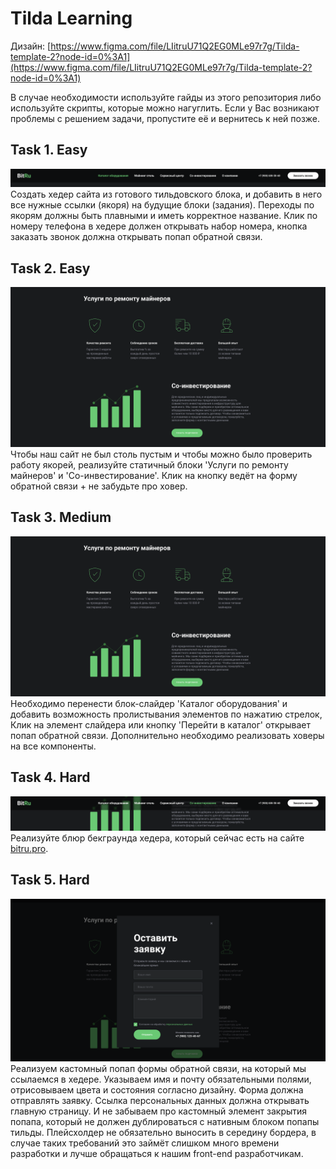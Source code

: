 # Tilda Learning

Дизайн: [https://www.figma.com/file/LIitruU71Q2EG0MLe97r7g/Tilda-template-2?node-id=0%3A1](https://www.figma.com/file/LIitruU71Q2EG0MLe97r7g/Tilda-template-2?node-id=0%3A1)

В случае необходимости используйте гайды из этого репозитория либо используйте скрипты, которые можно нагуглить. Если у Вас возникают проблемы с решением задачи, пропустите её и вернитесь к ней позже.

## Task 1. Easy
![Header](images/header.png?raw=true "Header")
Создать хедер сайта из готового тильдовского блока, и добавить в него все нужные ссылки (якоря) на будущие блоки (задания). Переходы по якорям должны быть плавными и иметь корректное название. Клик по номеру телефона в хедере должен открывать набор номера, кнопка заказать звонок должна открывать попап обратной связи.

## Task 2. Easy
![Static Blocks](images/static-blocks.png?raw=true "Static Blocks")
Чтобы наш сайт не был столь пустым и чтобы можно было проверить работу якорей, реализуйте статичный блоки 'Услуги по ремонту майнеров' и 'Со-инвестирование'. Клик на кнопку ведёт на форму обратной связи + не забудьте про ховер.

## Task 3. Medium
![Slider](images/static-blocks.png?raw=true "Slider")
Необходимо перенести блок-слайдер 'Каталог оборудования' и добавить возможность пролистывания элементов по нажатию стрелок, Клик на элемент слайдера или кнопку 'Перейти в каталог' открывает попап обратной связи. Дополнительно необходимо реализовать ховеры на все компоненты.

## Task 4. Hard
![Blur](images/blur.png?raw=true "Blur")
Реализуйте блюр бекграунда хедера, который сейчас есть на сайте [bitru.pro](https://bitru.pro).

## Task 5. Hard
![Popup](images/popup.png?raw=true "Popup")
Реализуем кастомный попап формы обратной связи, на который мы ссылаемся в хедере. Указываем имя и почту обязательными полями, отрисовываем цвета и состояния согласно дизайну. Форма должна отправлять заявку. Ссылка персональных данных должна открывать главную страницу. И не забываем про кастомный элемент закрытия попапа, который не должен дублироваться с нативным блоком попапы тильды. Плейсхолдер не обязательно выносить в середину бордера, в случае таких требований это займёт слишком много времени разработки и лучше обращаться к нашим front-end разработчикам.
